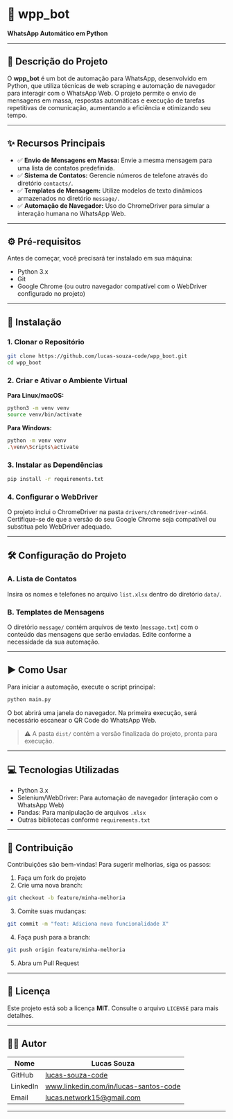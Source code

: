 
# 🤖 wpp_bot

**WhatsApp Automático em Python**

---

## 📝 Descrição do Projeto

O **wpp_bot** é um bot de automação para WhatsApp, desenvolvido em Python, que utiliza técnicas de web scraping e automação de navegador para interagir com o WhatsApp Web.
O projeto permite o envio de mensagens em massa, respostas automáticas e execução de tarefas repetitivas de comunicação, aumentando a eficiência e otimizando seu tempo.

---

## ✨ Recursos Principais

* ✅ **Envio de Mensagens em Massa:** Envie a mesma mensagem para uma lista de contatos predefinida.
* ✅ **Sistema de Contatos:** Gerencie números de telefone através do diretório `contacts/`.
* ✅ **Templates de Mensagem:** Utilize modelos de texto dinâmicos armazenados no diretório `message/`.
* ✅ **Automação de Navegador:** Uso do ChromeDriver para simular a interação humana no WhatsApp Web.

---

## ⚙ Pré-requisitos

Antes de começar, você precisará ter instalado em sua máquina:

* Python 3.x
* Git
* Google Chrome (ou outro navegador compatível com o WebDriver configurado no projeto)

---

## 🚀 Instalação

### 1. Clonar o Repositório

```bash
git clone https://github.com/lucas-souza-code/wpp_boot.git
cd wpp_boot
```

### 2. Criar e Ativar o Ambiente Virtual

**Para Linux/macOS:**

```bash
python3 -m venv venv
source venv/bin/activate
```

**Para Windows:**

```bash
python -m venv venv
.\venv\Scripts\activate
```

### 3. Instalar as Dependências

```bash
pip install -r requirements.txt
```

### 4. Configurar o WebDriver

O projeto inclui o ChromeDriver na pasta `drivers/chromedriver-win64`.
Certifique-se de que a versão do seu Google Chrome seja compatível ou substitua pelo WebDriver adequado.

---

## 🛠 Configuração do Projeto

### A. Lista de Contatos

Insira os nomes e telefones no arquivo `list.xlsx` dentro do diretório `data/`.

### B. Templates de Mensagens

O diretório `message/` contém arquivos de texto (`message.txt`) com o conteúdo das mensagens que serão enviadas.
Edite conforme a necessidade da sua automação.

---

## ▶ Como Usar

Para iniciar a automação, execute o script principal:

```bash
python main.py
```

O bot abrirá uma janela do navegador. Na primeira execução, será necessário escanear o QR Code do WhatsApp Web.

> ⚠️ A pasta `dist/` contém a versão finalizada do projeto, pronta para execução.

---

## 💻 Tecnologias Utilizadas

* Python 3.x
* Selenium/WebDriver: Para automação de navegador (interação com o WhatsApp Web)
* Pandas: Para manipulação de arquivos `.xlsx`
* Outras bibliotecas conforme `requirements.txt`

---

## 🤝 Contribuição

Contribuições são bem-vindas! Para sugerir melhorias, siga os passos:

1. Faça um fork do projeto
2. Crie uma nova branch:

```bash
git checkout -b feature/minha-melhoria
```

3. Comite suas mudanças:

```bash
git commit -m "feat: Adiciona nova funcionalidade X"
```

4. Faça push para a branch:

```bash
git push origin feature/minha-melhoria
```

5. Abra um Pull Request

---

## 📄 Licença

Este projeto está sob a licença **MIT**. Consulte o arquivo `LICENSE` para mais detalhes.

---

## 🧑‍💻 Autor

| Nome     | Lucas Souza                                                   |
| -------- | ------------------------------------------------------------- |
| GitHub   | [lucas-souza-code](https://github.com/lucas-souza-code)       |
| LinkedIn | www.linkedin.com/in/lucas-santos-code                           |
| Email    | [lucas.network15@gmail.com](mailto:lucas.network15@gmail.com) |

---

